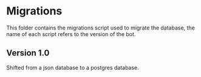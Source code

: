 # Migrations

This folder contains the migrations script used to migrate the database, the name of each script refers to the version of the bot.

## Version 1.0

Shifted from a json database to a postgres database.
